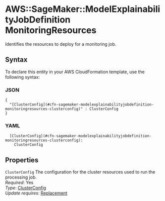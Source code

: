 # AWS::SageMaker::ModelExplainabilityJobDefinition MonitoringResources<a name="aws-properties-sagemaker-modelexplainabilityjobdefinition-monitoringresources"></a>

Identifies the resources to deploy for a monitoring job\.

## Syntax<a name="aws-properties-sagemaker-modelexplainabilityjobdefinition-monitoringresources-syntax"></a>

To declare this entity in your AWS CloudFormation template, use the following syntax:

### JSON<a name="aws-properties-sagemaker-modelexplainabilityjobdefinition-monitoringresources-syntax.json"></a>

```
{
  "[ClusterConfig](#cfn-sagemaker-modelexplainabilityjobdefinition-monitoringresources-clusterconfig)" : ClusterConfig
}
```

### YAML<a name="aws-properties-sagemaker-modelexplainabilityjobdefinition-monitoringresources-syntax.yaml"></a>

```
  [ClusterConfig](#cfn-sagemaker-modelexplainabilityjobdefinition-monitoringresources-clusterconfig): 
    ClusterConfig
```

## Properties<a name="aws-properties-sagemaker-modelexplainabilityjobdefinition-monitoringresources-properties"></a>

`ClusterConfig`  <a name="cfn-sagemaker-modelexplainabilityjobdefinition-monitoringresources-clusterconfig"></a>
The configuration for the cluster resources used to run the processing job\.  
*Required*: Yes  
*Type*: [ClusterConfig](aws-properties-sagemaker-modelexplainabilityjobdefinition-clusterconfig.md)  
*Update requires*: [Replacement](https://docs.aws.amazon.com/AWSCloudFormation/latest/UserGuide/using-cfn-updating-stacks-update-behaviors.html#update-replacement)